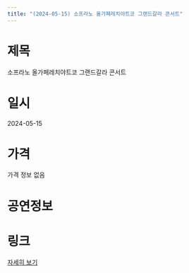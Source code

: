 ```yaml
---
title: "(2024-05-15) 소프라노 올가페레치야트코 그랜드갈라 콘서트"
---
```


# 제목
소프라노 올가페레치야트코 그랜드갈라 콘서트

# 일시
2024-05-15

# 가격
가격 정보 없음

# 공연정보
  
  


# 링크
[자세히 보기](https://www.sac.or.kr/site/main/show/show_view?SN=60881 "https://www.sac.or.kr/site/main/show/show_view?SN=60881")
